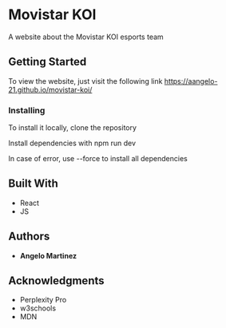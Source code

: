 # Movistar KOI

A website about the Movistar KOI esports team

## Getting Started

To view the website, just visit the following link https://aangelo-21.github.io/movistar-koi/

### Installing

To install it locally, clone the repository

Install dependencies with npm run dev

In case of error, use --force to install all dependencies

## Built With

  - React
  - JS

## Authors

  - **Angelo Martinez** 

## Acknowledgments

  - Perplexity Pro
  - w3schools
  - MDN
